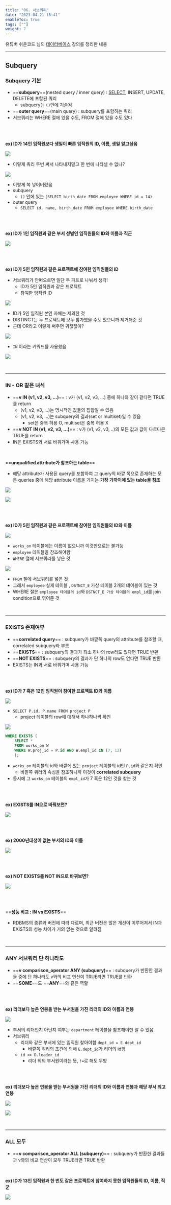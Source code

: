 ```yaml
---
title: "06. 서브쿼리"
date: "2023-04-21 18:41"
enableToc: true
tags: [""]
weight: 7
---
```


유튜버 쉬운코드 님의 <a href='https://www.youtube.com/@ez./playlists' target='_blank'>데이터베이스</a> 강의를 정리한 내용

<hr>

## Subquery

### Subquery 기본

- ==**subquery**==(nested query / inner query) : [SELECT](brain/Lecture/db/easy-db/lecture05.md), INSERT, UPDATE, DELETE에 포함된 쿼리
	- subquery는 `()`안에 기술됨
- ==**outer query**==(main query) : subquery를 포함하는 쿼리
- 서브쿼리는 WHERE 절에 있을 수도, FROM 절에 있을 수도 있다

<br><br>

**ex) ID가 14인 임직원보다 생일이 빠른 임직원의 ID, 이름, 생일 알고싶음**

![](brain/image/lecture06-1.png)

- 이렇게 쿼리 두번 써서 나타내지말고 한 번에 나타낼 수 없나?

![](brain/image/lecture06-2.png)

- 이렇게 쏙 넣어버렸음
- subquery
	- `()` 안에 있는 `(SELECT birth_date FROM employee WHERE id = 14)`
- outer query
	- `SELECT id, name, birth_date FROM employee WHERE birth_date`

<br><br>

**ex) ID가 1인 임직원과 같은 부서 성별인 임직원들의 ID와 이름과 직군**

![](brain/image/lecture06-3.png)

<br><br>

**ex) ID가 5인 임직원과 같은 프로젝트에 참여한 임직원들의 ID**

- 서브쿼리가 안떠오르면 일단 두 파트로 나눠서 생각!
	- ID가 5인 임직원과 같은 프로젝트
	- 참여한 임직원 ID

![](brain/image/lecture06-4.png)
- ID가 5인 임직원 본인 자체는 제외한 것
- DISTINCT는 두 프로젝트에 모두 참가했을 수도 있으니까 제거해준 것
- 근데 OR라고 이렇게 써주면 귀찮잖아?

![](brain/image/lecture06-5.png)
- `IN` 이라는 키워드를 사용했음

![](brain/image/lecture06-6.png)

<br>

<hr>

### IN - OR 같은 녀석

- ==**v IN (v1, v2, v3, ...)**== : v가 (v1, v2, v3, ...) 중에 하나와 같이 같다면 TRUE를 return
	- (v1, v2, v3, ...)는 명시적인 값들의 집합일 수 있음
	- (v1, v2, v3, ...)는 subquery의 결과(set or multiset)일 수 있음
		- set은 중복 허용 O, multiset은 중복 허용 X
- ==**v NOT IN (v1, v2, v3, ...)**== : v가 (v1, v2, v3, ..)의 모든 값과 값이 다르다믄 TRUE를 return
- IN은 EXISTS와 서로 바꿔가며 사용 가능

<br>

==**unqualified attribute가 참조하는 table**==
- 해당 attribute가 사용된 query를 포함하여 그 query의 바깥 쪽으로 존재하는 모든 queries 중에 해당 attribute 이름을 가지는 **가장 가까이에 있는 table을 참조**

![](brain/image/lecture06-7.png)

![](brain/image/lecture06-8.png)

<br><br>

**ex) ID가 5인 임직원과 같은 프로젝트에 참여한 임직원들의 ID와 이름**

![](brain/image/lecture06-10.png)

- `works_on` 테이블에는 이름이 없으니까 이것만으로는 불가능
- `employee` 테이블을 참조해야함
- `WHERE` 절에 서브쿼리를 넣은 것

![](brain/image/lecture06-11.png)

- `FROM` 절에 서브쿼리를 넣은 것
- 그래서 `employee` 실제 테이블 , `DSTNCT_E` 가상 테이블 2개의 테이블이 있는 것
- WHERE 절은 `employee 테이블의 id`와 `DSTNCT_E 가상 테이블의 empl_id`를 join condition으로 엮어준 것

<br>

<hr>

### EXISTS 존재여부

- ==**correlated query**== : subquery가 바깥쪽 query의 attribute를 참조할 때, correlated subquery라 부름
- ==**EXISTS**== : subquery의 결과가 최소 하나의 row라도 있다면 TRUE 반환
- ==**NOT EXISTS**== : subquery의 결과가 단 하나의 row도 없다면 TRUE 반환
- EXISTS는 IN과 서로 바꿔가며 사용 가능

<br><br>

**ex) ID가 7 혹은 12인 임직원이 참여한 프로젝트 ID와 이름**

![](brain/image/lecture06-12.png)

- `SELECT P.id, P.name FROM project P`
	- project 테이블의 row에 대해서 하나하나씩 확인

![](brain/image/lecture06-13.png)

```sql
WHERE EXISTS (
	SELECT * 
	FROM works_on W
	WHERE W.proj_id = P.id AND W.empl_id IN (7, 12)
	);
```

- `works_on` 테이블의 id와 바깥에 있는 `project` 테이블의 id인 `P.id`와 같은지 확인
	- 바깥쪽 쿼리의 속성을 참조하니까 이것이 **correlated subquery**
- 동시에 그 `works_on` 테이블의 `empl_id`가 7 혹은 12인 것을 찾는 것

<br><br>

**ex) EXISTS를 IN으로 바꿔보면?**

![](brain/image/lecture06-14.png)

<br><br>

**ex) 2000년대생이 없는 부서의 ID와 이름**

![](brain/image/lecture06-15.png)

<br><br>

**ex) NOT EXISTS를 NOT IN으로 바꿔보면?**

![](brain/image/lecture06-16.png)

<br><br>

==**성능 비교 : IN vs EXISTS**==
- RDBMS의 종류와 버전에 따라 다르며, 최근 버전은 많은 개선이 이루어져서 IN과 EXISTS의 성능 차이가 거의 없는 것으로 알려짐

<br>

<hr>

### ANY 서브쿼리 단 하나라도

- ==**v comparison_operator ANY (subquery)**== : subquery가 반환한 결과들 중에 단 하나라도 v와의 비교 연산이 TRUE라면 TRUE를 반환
- ==**SOME**==도 ==**ANY**==와 같은 역할

<br><br>

**ex) 리더보다 높은 연봉을 받는 부서원을 가진 리더의 ID와 이름과 연봉**

![](brain/image/lecture06-18.png)

- 부서의 리더인지 아닌지 여부는 `department` 테이블을 참조해야만 알 수 있음
- 서브쿼리
	- 리더와 같은 부서에 있는 임직원 찾아야함 `dept_id = E.dept_id`
		- 바깥쪽 쿼리의 조건에 의해 `E.dept_id`가 리더의 id임
	- `id <> D.leader_id`
		- 리더 외의 부서원이라는 뜻, `!=`로 해도 무방

<br><br>

**ex) 리더보다 높은 연봉을 받는 부서원을 가진 리더의 ID와 이름과 연봉과 해당 부서 최고 연봉**

![](brain/image/lecture06-19.png)

![](brain/image/lecture06-20.png)

<br>

<hr>

### ALL 모두

- ==**v comparison_operator ALL (subquery)**== : subquery가 반환한 결과들과 v와의 비교 연산이 모두 TRUE라면 TRUE 반환

<br>

**ex) ID가 13인 임직원과 한 번도 같은 프로젝트에 참여하지 못한 임직원들의 ID, 이름, 직군**

![](brain/image/lecture06-21.png)

<br>